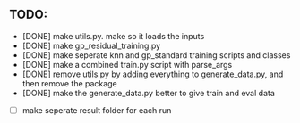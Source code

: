 ## TODO:

- [DONE] make utils.py. make so it loads the inputs
- [DONE] make gp_residual_training.py 
- [DONE] make seperate knn and gp_standard training scripts and classes
- [DONE] make a combined train.py script with parse_args
- [DONE] remove utils.py by adding everything to generate_data.py, and then remove the package
- [DONE] make the generate_data.py better to give train and eval data
- [ ] make seperate result folder for each run
